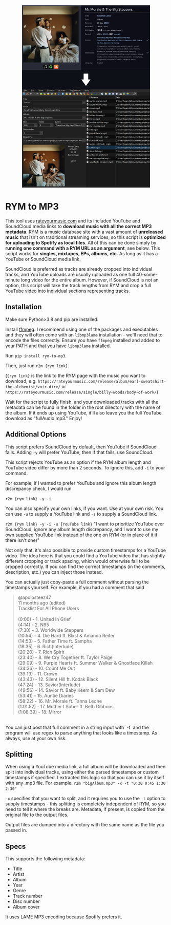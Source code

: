 <div style="text-align:center;">
    <img src="images/rym-mp3.png" width="400">
</div>

# RYM to MP3

This tool uses [rateyourmusic.com](https://rateyourmusic.com/) and its included YouTube and SoundCloud media links to **download music with all the correct MP3 metadata**. RYM is a music database site with a vast amount of **unreleased music** that isn't on traditional streaming services, so this script is **optimized for uploading to Spotify as local files**. All of this can be done simply by **running one command with a RYM URL as an argument**, see below. This script works for **singles, mixtapes, EPs, albums, etc.** As long as it has a YouTube or SoundCloud media link.

SoundCloud is preferred as tracks are already cropped into individual tracks, and YouTube uploads are usually uploaded as one full 40-some-minute long video for the entire album.
However, if SoundCloud is not an option, this script will take the track lengths from RYM and crop a full YouTube video into individual sections representing tracks.

## Installation

Make sure Python>3.8 and pip are installed.

Install [ffmpeg](https://www.ffmpeg.org/download.html). I recommend using one of the packages and executables and they will often come with an `libmp3lame` installation - we'll need that to encode the files correctly. Ensure you have `ffmpeg` installed and added to your PATH and that you have `libmp3lame` installed.

Run `pip install rym-to-mp3`.

Then, just run `r2m {rym link}`.

(`{rym link}` is the link to the RYM page with the music you want to download, e.g. `https://rateyourmusic.com/release/album/earl-sweatshirt-the-alchemist/voir-dire/` or `https://rateyourmusic.com/release/single/billy-woods/body-of-work/`)

Wait for the script to fully finish, and your downloaded tracks with all the metadata can be found in the folder in the root directory with the name of the album. If it ends up using YouTube, it'll also leave you the full YouTube download as "fullAudio.mp3." Enjoy!

## Additional Options

This script prefers SoundCloud by default, then YouTube if SoundCloud fails. Adding `-y` will prefer YouTube, then if that fails, use SoundCloud.

This script rejects YouTube as an option if the RYM album length and YouTube video differ by more than 2 seconds. To ignore this, add `-i` to your command.

For example, if I wanted to prefer YouTube and ignore this album length discrepancy check, I would run

`r2m {rym link} -y -i`

You can also specify your own links, if you want. Use at your own risk. You can use `-u` to supply a YouTube link and `-s` to supply a SoundCloud link.

`r2m {rym link} -y -i -u {YouTube link}`
"I want to prioritize YouTube over SoundCloud, ignore any album length discrepancy, and I want to use my own supplied YouTube link instead of the one on RYM (or in place of it if there isn't one)"

Not only that, it's also possible to provide custom timestamps for a YouTube video. The idea here is that you could find a YouTube video that has slightly different cropping or track spacing, which would otherwise fail to be cropped correctly. If you can find the correct timestamps (in the comments, description, etc.) you can inject those instead.

You can actually just copy-paste a full comment without parsing the timestamps yourself. For example, if you had a comment that said

<blockquote>
@apolosteez47<br>
11 months ago (edited)<br>
Tracklist For All Phone Users<br>
<br>
(0:00) - 1. United In Grief<br>
(4:14) - 2. N95<br>
(7:30) - 3. Worldwide Steppers<br>
(10:54) - 4. Die Hard ft. Blxst & Amanda Reifer<br>
(14:53) - 5. Father Time ft. Sampha<br>
(18:35) - 6. Rich(Interlude)<br>
(20:20) - 7. Rich Spirit<br>
(23:40) - 8. We Cry Together ft. Taylor Paige<br>
(29:09) - 9. Purple Hearts ft. Summer Walker & Ghostface Killah<br>
(34:36) - 10. Count Me Out<br>
(39:19) - 11. Crown<br>
(43:43) - 12. Silent Hill ft. Kodak Black<br>
(47:24) - 13. Savior(Interlude)<br>
(49:56) - 14. Savior ft. Baby Keem & Sam Dew<br>
(53:41) - 15. Auntie Diaries<br>
(58:22) - 16. Mr. Morale ft. Tanna Leone<br>
(1:01:52) - 17. Mother I Sober ft. Beth Gibbons<br>
(1:08:39) - 18. Mirror<br>
</blockquote>
<br>
You can just post that full comment in a string input with `-t` and the program will use regex to parse anything that looks like a timestamp. As always, use at your own risk.

## Splitting

When using a YouTube media link, a full album will be downloaded and then split into individual tracks, using either the parsed timestamps or custom timestamps if specified. I extracted this logic so that you can use it by itself with any .mp3 file. For example:
`r2m "bigAlbum.mp3" -x -t "0:30 0:45 1:30 2:30"`

`-x` specifies that you want to split, and it requires you to use the `-t` option to supply timestamps - this splitting is completely independent of RYM, so you need to tell it where the breaks are. Metadata, if present, is copied from the original file to the output files.

Output files are dumped into a directory with the same name as the file you passed in.

## Specs

This supports the following metadata:

-   Title
-   Artist
-   Album
-   Year
-   Genre
-   Track number
-   Disc number
-   Album cover

It uses LAME MP3 encoding because Spotify prefers it.
